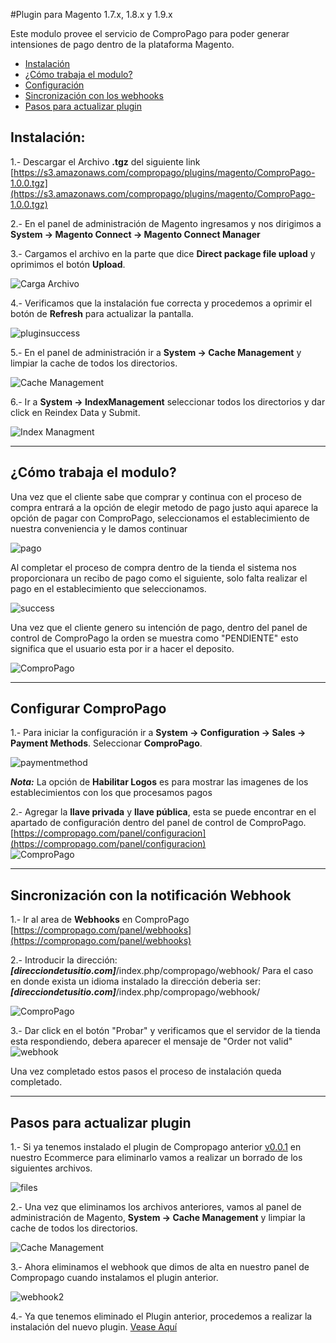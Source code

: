 #Plugin para Magento 1.7.x, 1.8.x y 1.9.x

Este modulo provee el servicio de ComproPago para poder generar intensiones de pago dentro de la plataforma Magento.

* [Instalación](#install)
* [¿Cómo trabaja el modulo?](#howto)
* [Configuración](#setup)
* [Sincronización con los webhooks](#webhook)
* [Pasos para actualizar plugin](#upgrade)


<a name="install"></a>
## Instalación:

1.- Descargar el Archivo **.tgz** del siguiente link [https://s3.amazonaws.com/compropago/plugins/magento/ComproPago-1.0.0.tgz](https://s3.amazonaws.com/compropago/plugins/magento/ComproPago-1.0.0.tgz)

2.- En el panel de administración de Magento ingresamos y nos dirigimos a **System -> Magento Connect -> Magento Connect Manager** 

3.- Cargamos el archivo en la parte que dice **Direct package file upload** y oprimimos el botón **Upload**.

![Carga Archivo](https://cloud.githubusercontent.com/assets/1311937/11578093/02a4da92-99e8-11e5-8ce9-40a54eb3d0af.png)

4.- Verificamos que la instalación fue correcta y procedemos a oprimir el botón de **Refresh** para actualizar la pantalla.

![pluginsuccess](https://cloud.githubusercontent.com/assets/1311937/11578179/acc31ab6-99e8-11e5-8113-a0dbed22dda3.png)

5.- En el panel de administración ir a **System -> Cache Management** y limpiar la cache de todos los directorios. 

![Cache Management](https://raw.github.com/compropago/plugin-magento/master/README.img/3.png)<br />

6.- Ir a **System -> IndexManagement** seleccionar todos los directorios y dar click en Reindex Data y Submit.

![Index Managment](https://raw.github.com/compropago/plugin-magento/master/README.img/4.png)

---
<a name="howto"></a>
## ¿Cómo trabaja el modulo?
Una vez que el cliente sabe que comprar y continua con el proceso de compra entrará a la opción de elegir metodo de pago justo aqui aparece la opción de pagar con ComproPago, seleccionamos el establecimiento de nuestra conveniencia y le damos continuar

![pago](https://cloud.githubusercontent.com/assets/1311937/11578379/880b359e-99ea-11e5-8967-f6e43e604ea5.png) <br />

Al completar el proceso de compra dentro de la tienda el sistema nos proporcionara un recibo de pago como el siguiente, solo falta realizar el pago en el establecimiento que seleccionamos.

![success](https://cloud.githubusercontent.com/assets/1311937/11578435/269f7846-99eb-11e5-9111-a721863fee00.png) <br />

Una vez que el cliente genero su intención de pago, dentro del panel de control de ComproPago la orden se muestra como "PENDIENTE" esto significa que el usuario esta por ir a hacer el deposito.

![ComproPago](https://raw.github.com/compropago/plugin-magento/master/README.img/19.png) 

---
<a name="setup"></a>
## Configurar ComproPago

1.- Para iniciar la configuración ir a **System -> Configuration -> Sales -> Payment Methods**. Seleccionar **ComproPago**.

![paymentmethod](https://cloud.githubusercontent.com/assets/1311937/11578545/3f896320-99ec-11e5-9900-f9268b05fc58.png)

***Nota:*** La opción de **Habilitar Logos** es para mostrar las imagenes de los establecimientos con los que procesamos pagos

2.- Agregar la **llave privada** y **llave pública**, esta se puede encontrar en el apartado de configuración dentro del panel de control de ComproPago. [https://compropago.com/panel/configuracion](https://compropago.com/panel/configuracion)
<br />
![ComproPago](https://raw.github.com/compropago/plugin-magento/master/README.img/7.png) 


---

<a name="webhook"></a>
## Sincronización con la notificación Webhook

1.- Ir al area de **Webhooks** en ComproPago [https://compropago.com/panel/webhooks](https://compropago.com/panel/webhooks)

2.- Introducir la dirección: ***[direcciondetusitio.com]***/index.php/compropago/webhook/ 
   Para el caso en donde exista un idioma instalado la dirección deberia ser: ***[direcciondetusitio.com]***/index.php/compropago/webhook/

![ComproPago](https://raw.github.com/compropago/plugin-magento/master/README.img/9.png)

3.- Dar click en el botón "Probar" y verificamos que el servidor de la tienda esta respondiendo, debera aparecer el mensaje de "Order not valid"
![webhook](https://cloud.githubusercontent.com/assets/1311937/11578636/d1597bf0-99ec-11e5-8def-fc44e6ca603e.png)

Una vez completado estos pasos el proceso de instalación queda completado.

---

<a name="upgrade"></a>
## Pasos para actualizar plugin

1.- Si ya tenemos instalado el plugin de Compropago anterior [v0.0.1](https://github.com/compropago/plugin-magento-deprecated) en nuestro Ecommerce para eliminarlo vamos a realizar un borrado de los siguientes archivos.

![files](https://cloud.githubusercontent.com/assets/1311937/11634984/5e9a7a66-9cd9-11e5-8583-c93bef106696.png)

2.- Una vez que eliminamos los archivos anteriores, vamos al panel de administración de Magento, **System -> Cache Management** y limpiar la cache de todos los directorios. 

![Cache Management](https://raw.github.com/compropago/plugin-magento/master/README.img/3.png)<br />

3.- Ahora eliminamos el webhook que dimos de alta en nuestro panel de Compropago cuando instalamos el plugin anterior.

![webhook2](https://cloud.githubusercontent.com/assets/1311937/11635215/d5a410f8-9cda-11e5-8c36-bac2f35d3b60.png)

4.- Ya que tenemos eliminado el Plugin anterior, procedemos a realizar la instalación del nuevo plugin. [Vease Aquí](#install)



